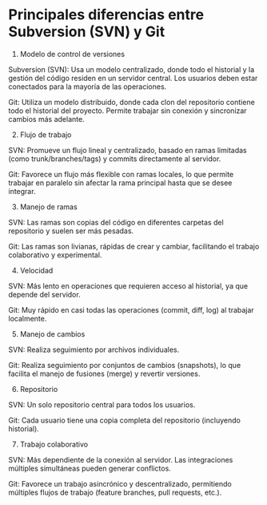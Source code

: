 # Principales diferencias entre Subversion (SVN) y Git

1. Modelo de control de versiones

Subversion (SVN): Usa un modelo centralizado, donde todo el historial y la gestión del código residen en un servidor central. Los usuarios deben estar conectados para la mayoría de las operaciones.

Git: Utiliza un modelo distribuido, donde cada clon del repositorio contiene todo el historial del proyecto. Permite trabajar sin conexión y sincronizar cambios más adelante.

2. Flujo de trabajo

SVN: Promueve un flujo lineal y centralizado, basado en ramas limitadas (como trunk/branches/tags) y commits directamente al servidor.

Git: Favorece un flujo más flexible con ramas locales, lo que permite trabajar en paralelo sin afectar la rama principal hasta que se desee integrar.

3. Manejo de ramas

SVN: Las ramas son copias del código en diferentes carpetas del repositorio y suelen ser más pesadas.

Git: Las ramas son livianas, rápidas de crear y cambiar, facilitando el trabajo colaborativo y experimental.

4. Velocidad

SVN: Más lento en operaciones que requieren acceso al historial, ya que depende del servidor.

Git: Muy rápido en casi todas las operaciones (commit, diff, log) al trabajar localmente.

5. Manejo de cambios

SVN: Realiza seguimiento por archivos individuales.

Git: Realiza seguimiento por conjuntos de cambios (snapshots), lo que facilita el manejo de fusiones (merge) y revertir versiones.

6. Repositorio

SVN: Un solo repositorio central para todos los usuarios.

Git: Cada usuario tiene una copia completa del repositorio (incluyendo historial).

7. Trabajo colaborativo

SVN: Más dependiente de la conexión al servidor. Las integraciones múltiples simultáneas pueden generar conflictos.

Git: Favorece un trabajo asincrónico y descentralizado, permitiendo múltiples flujos de trabajo (feature branches, pull requests, etc.).

